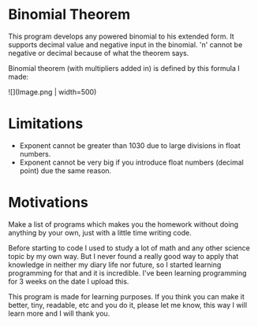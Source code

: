 # Binomial Theorem

This program develops any powered binomial to his extended form.
It supports decimal value and negative input in the binomial. 'n' cannot be negative or decimal because of what the theorem says.

Binomial theorem (with multipliers added in) is defined by this formula I made:

![](Image.png | width=500)

# Limitations

- Exponent cannot be greater than 1030 due to large divisions in float numbers.
- Exponent cannot be very big if you introduce float numbers (decimal point) due the same reason.

# Motivations

Make a list of programs which makes you the homework without doing anything by your own, just with a little time writing code.

Before starting to code I used to study a lot of math and any other science topic by my own way. But I never found a really good way to apply that knowledge in neither my diary life nor future, so I started learning programming for that and it is incredible. I've been learning programming for 3 weeks on the date I upload this.

This program is made for learning purposes. If you think you can make it better, tiny, readable, etc and you do it, please let me know, this way I will learn more and I will thank you.
